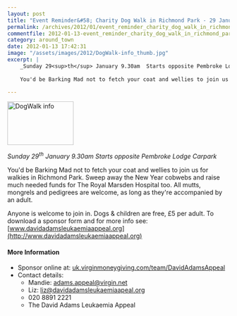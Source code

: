 ```yaml
---
layout: post
title: "Event Reminder&#58; Charity Dog Walk in Richmond Park - 29 January 2012"
permalink: /archives/2012/01/event_reminder_charity_dog_walk_in_richmond_park.html
commentfile: 2012-01-13-event_reminder_charity_dog_walk_in_richmond_park
category: around_town
date: 2012-01-13 17:42:31
image: "/assets/images/2012/DogWalk-info_thumb.jpg"
excerpt: |
    _Sunday 29<sup>th</sup> January 9.30am  Starts opposite Pembroke Lodge Carpark_
    
    You'd be Barking Mad not to fetch your coat and wellies to join us for walkies in Richmond Park. Sweep away the New Year cobwebs and raise much needed funds for The Royal Marsden Hospital too.  All mutts, mongrels and pedigrees are welcome, as long as they're accompanied by an adult.

---
```


<a href="/assets/images/2012/DogWalk-info.jpg" title="See larger version of - DogWalk info"><img src="/assets/images/2012/DogWalk-info_thumb.jpg" width="150" height="99" alt="DogWalk info" class="photo right" /></a>

*Sunday 29<sup>th</sup> January 9.30am Starts opposite Pembroke Lodge Carpark*

You'd be Barking Mad not to fetch your coat and wellies to join us for walkies in Richmond Park. Sweep away the New Year cobwebs and raise much needed funds for The Royal Marsden Hospital too. All mutts, mongrels and pedigrees are welcome, as long as they're accompanied by an adult.

Anyone is welcome to join in. Dogs & children are free, £5 per adult. To download a sponsor form and for more info see: [www.davidadamsleukaemiaappeal.org](http://www.davidadamsleukaemiaappeal.org)

#### More Information

-   Sponsor online at: [uk.virginmoneygiving.com/team/DavidAdamsAppeal](http://uk.virginmoneygiving.com/team/DavidAdamsAppeal)
-   Contact details:
    -   Mandie: <adams.appeal@virgin.net>
    -   Liz: <liz@davidadamsleukaemiaapeal.org>
    -   020 8891 2221
    -   The David Adams Leukaemia Appeal
